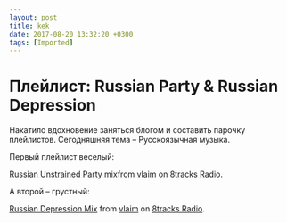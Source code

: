```yaml
---
layout: post
title: kek
date: 2017-08-20 13:32:20 +0300
tags: [Imported]
---
```

# Плейлист: Russian Party & Russian Depression

Накатило вдохновение заняться блогом и составить парочку плейлистов. 
Сегодняшняя тема – Русскоязычная музыка.

Первый плейлист веселый:

[Russian Unstrained Party mix](http://8tracks.com/vlaim/russian-unstrained-party-mix?utm_medium=referral&utm_content=mix-page&utm_campaign=embed_button)from [vlaim](http://8tracks.com/vlaim?utm_medium=referral&utm_content=mix-page&utm_campaign=embed_button) on [8tracks Radio](http://8tracks.com?utm_medium=referral&utm_content=mix-page&utm_campaign=embed_button).

А второй – грустный:

[Russian Depression Mix](http://8tracks.com/vlaim/russian-depression-mix?utm_medium=referral&utm_content=mix-page&utm_campaign=embed_button) from [vlaim](http://8tracks.com/vlaim?utm_medium=referral&utm_content=mix-page&utm_campaign=embed_button) on [8tracks Radio](http://8tracks.com?utm_medium=referral&utm_content=mix-page&utm_campaign=embed_button).